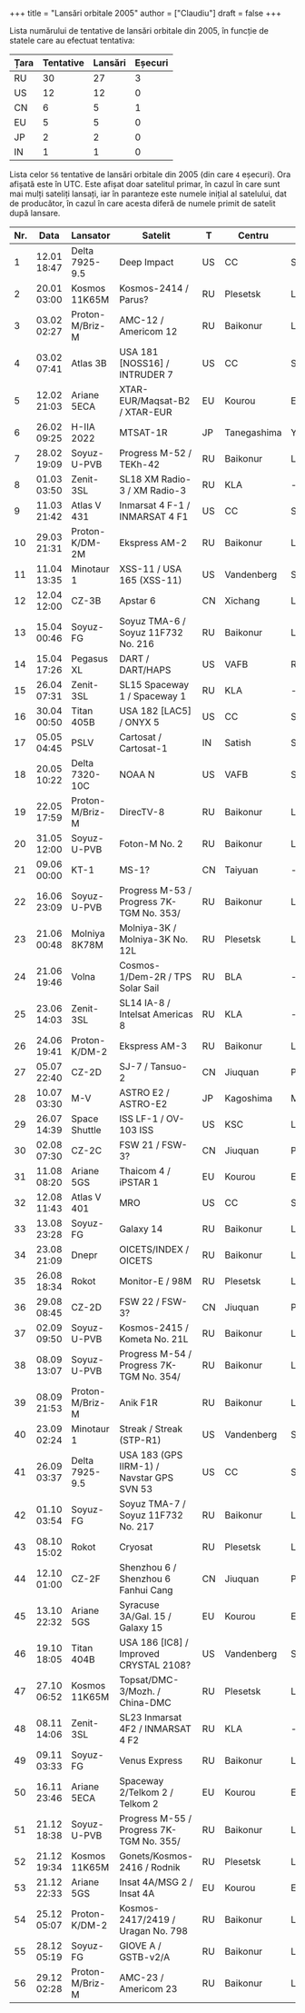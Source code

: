 +++
title = "Lansări orbitale 2005"
author = ["Claudiu"]
draft = false
+++

Lista numărului de tentative de lansări orbitale din 2005, în funcție de statele care au efectuat tentativa:

| Țara | Tentative | Lansări | Eșecuri |
|------|-----------|---------|---------|
| RU   | 30        | 27      | 3       |
| US   | 12        | 12      | 0       |
| CN   | 6         | 5       | 1       |
| EU   | 5         | 5       | 0       |
| JP   | 2         | 2       | 0       |
| IN   | 1         | 1       | 0       |

Lista celor `56` tentative de lansări orbitale din 2005 (din care `4` eșecuri). Ora afișată este în UTC. Este afișat doar satelitul primar, în cazul în care sunt mai mulți sateliți lansați, iar în paranteze este numele inițial al satelului, dat de producător, în cazul în care acesta diferă de numele primit de satelit după lansare.

| Nr. | Data        | Lansator        | Satelit                                     | T  | Centru      | Rampă    | R. |
|-----|-------------|-----------------|---------------------------------------------|----|-------------|----------|----|
| 1   | 12.01 18:47 | Delta 7925-9.5  | Deep Impact                                 | US | CC          | SLC17B   | S  |
| 2   | 20.01 03:00 | Kosmos 11K65M   | Kosmos-2414 / Parus?                        | RU | Plesetsk    | LC132/1  | S  |
| 3   | 03.02 02:27 | Proton-M/Briz-M | AMC-12 / Americom 12                        | RU | Baikonur    | LC81/24  | S  |
| 4   | 03.02 07:41 | Atlas 3B        | USA 181     [NOSS16] / INTRUDER 7           | US | CC          | SLC36B   | S  |
| 5   | 12.02 21:03 | Ariane 5ECA     | XTAR-EUR/Maqsat-B2 / XTAR-EUR               | EU | Kourou      | ELA3     | S  |
| 6   | 26.02 09:25 | H-IIA 2022      | MTSAT-1R                                    | JP | Tanegashima | Y        | S  |
| 7   | 28.02 19:09 | Soyuz-U-PVB     | Progress M-52 / TEKh-42                     | RU | Baikonur    | LC1      | S  |
| 8   | 01.03 03:50 | Zenit-3SL       | SL18 XM Radio-3 / XM Radio-3                | RU | KLA         | -        | S  |
| 9   | 11.03 21:42 | Atlas V 431     | Inmarsat 4 F-1 / INMARSAT 4 F1              | US | CC          | SLC41    | S  |
| 10  | 29.03 21:31 | Proton-K/DM-2M  | Ekspress AM-2                               | RU | Baikonur    | LC200/39 | S  |
| 11  | 11.04 13:35 | Minotaur 1      | XSS-11 / USA 165 (XSS-11)                   | US | Vandenberg  | SLC8     | S  |
| 12  | 12.04 12:00 | CZ-3B           | Apstar 6                                    | CN | Xichang     | LC2      | S  |
| 13  | 15.04 00:46 | Soyuz-FG        | Soyuz TMA-6 / Soyuz 11F732 No. 216          | RU | Baikonur    | LC1      | S  |
| 14  | 15.04 17:26 | Pegasus XL      | DART / DART/HAPS                            | US | VAFB        | RW30/12  | S  |
| 15  | 26.04 07:31 | Zenit-3SL       | SL15 Spaceway 1 / Spaceway 1                | RU | KLA         | -        | S  |
| 16  | 30.04 00:50 | Titan 405B      | USA 182      [LAC5] / ONYX 5                | US | CC          | SLC40    | S  |
| 17  | 05.05 04:45 | PSLV            | Cartosat / Cartosat-1                       | IN | Satish      | SLP      | S  |
| 18  | 20.05 10:22 | Delta 7320-10C  | NOAA N                                      | US | VAFB        | SLC2W    | S  |
| 19  | 22.05 17:59 | Proton-M/Briz-M | DirecTV-8                                   | RU | Baikonur    | LC200/39 | S  |
| 20  | 31.05 12:00 | Soyuz-U-PVB     | Foton-M No. 2                               | RU | Baikonur    | LC1      | S  |
| 21  | 09.06 00:00 | KT-1            | MS-1?                                       | CN | Taiyuan     | -        | F  |
| 22  | 16.06 23:09 | Soyuz-U-PVB     | Progress M-53 / Progress 7K-TGM No. 353/    | RU | Baikonur    | LC1      | S  |
| 23  | 21.06 00:48 | Molniya 8K78M   | Molniya-3K / Molniya-3K No. 12L             | RU | Plesetsk    | LC16/2   | F  |
| 24  | 21.06 19:46 | Volna           | Cosmos-1/Dem-2R / TPS Solar Sail            | RU | BLA         | -        | F  |
| 25  | 23.06 14:03 | Zenit-3SL       | SL14 IA-8 / Intelsat Americas 8             | RU | KLA         | -        | S  |
| 26  | 24.06 19:41 | Proton-K/DM-2   | Ekspress AM-3                               | RU | Baikonur    | LC200/39 | S  |
| 27  | 05.07 22:40 | CZ-2D           | SJ-7 / Tansuo-2                             | CN | Jiuquan     | Pad 603  | S  |
| 28  | 10.07 03:30 | M-V             | ASTRO E2 / ASTRO-E2                         | JP | Kagoshima   | M-V      | S  |
| 29  | 26.07 14:39 | Space Shuttle   | ISS LF-1 / OV-103 ISS                       | US | KSC         | LC39B    | S  |
| 30  | 02.08 07:30 | CZ-2C           | FSW 21 / FSW-3?                             | CN | Jiuquan     | Pad 603  | S  |
| 31  | 11.08 08:20 | Ariane 5GS      | Thaicom 4 / iPSTAR 1                        | EU | Kourou      | ELA3     | S  |
| 32  | 12.08 11:43 | Atlas V 401     | MRO                                         | US | CC          | SLC41    | S  |
| 33  | 13.08 23:28 | Soyuz-FG        | Galaxy 14                                   | RU | Baikonur    | LC31     | S  |
| 34  | 23.08 21:09 | Dnepr           | OICETS/INDEX / OICETS                       | RU | Baikonur    | LC109/95 | S  |
| 35  | 26.08 18:34 | Rokot           | Monitor-E / 98M                             | RU | Plesetsk    | LC133/3  | S  |
| 36  | 29.08 08:45 | CZ-2D           | FSW 22 / FSW-3?                             | CN | Jiuquan     | Pad 603  | S  |
| 37  | 02.09 09:50 | Soyuz-U-PVB     | Kosmos-2415 / Kometa No. 21L                | RU | Baikonur    | LC31     | S  |
| 38  | 08.09 13:07 | Soyuz-U-PVB     | Progress M-54 / Progress 7K-TGM No. 354/    | RU | Baikonur    | LC1      | S  |
| 39  | 08.09 21:53 | Proton-M/Briz-M | Anik F1R                                    | RU | Baikonur    | LC200/39 | S  |
| 40  | 23.09 02:24 | Minotaur 1      | Streak / Streak (STP-R1)                    | US | Vandenberg  | SLC8     | S  |
| 41  | 26.09 03:37 | Delta 7925-9.5  | USA 183 (GPS IIRM-1) / Navstar GPS SVN 53   | US | CC          | SLC17A   | S  |
| 42  | 01.10 03:54 | Soyuz-FG        | Soyuz TMA-7 / Soyuz 11F732 No. 217          | RU | Baikonur    | LC1      | S  |
| 43  | 08.10 15:02 | Rokot           | Cryosat                                     | RU | Plesetsk    | LC133/3  | F  |
| 44  | 12.10 01:00 | CZ-2F           | Shenzhou 6 / Shenzhou 6 Fanhui Cang         | CN | Jiuquan     | Pad 921  | S  |
| 45  | 13.10 22:32 | Ariane 5GS      | Syracuse 3A/Gal. 15 / Galaxy 15             | EU | Kourou      | ELA3     | S  |
| 46  | 19.10 18:05 | Titan 404B      | USA 186      [IC8] / Improved CRYSTAL 2108? | US | Vandenberg  | SLC4E    | S  |
| 47  | 27.10 06:52 | Kosmos 11K65M   | Topsat/DMC-3/Mozh. / China-DMC              | RU | Plesetsk    | LC132/1  | S  |
| 48  | 08.11 14:06 | Zenit-3SL       | SL23 Inmarsat 4F2 / INMARSAT 4 F2           | RU | KLA         | -        | S  |
| 49  | 09.11 03:33 | Soyuz-FG        | Venus Express                               | RU | Baikonur    | LC31     | S  |
| 50  | 16.11 23:46 | Ariane 5ECA     | Spaceway 2/Telkom 2 / Telkom 2              | EU | Kourou      | ELA3     | S  |
| 51  | 21.12 18:38 | Soyuz-U-PVB     | Progress M-55 / Progress 7K-TGM No. 355/    | RU | Baikonur    | LC1      | S  |
| 52  | 21.12 19:34 | Kosmos 11K65M   | Gonets/Kosmos-2416 / Rodnik                 | RU | Plesetsk    | LC132/1  | S  |
| 53  | 21.12 22:33 | Ariane 5GS      | Insat 4A/MSG 2 / Insat 4A                   | EU | Kourou      | ELA3     | S  |
| 54  | 25.12 05:07 | Proton-K/DM-2   | Kosmos-2417/2419 / Uragan No. 798           | RU | Baikonur    | LC81/24  | S  |
| 55  | 28.12 05:19 | Soyuz-FG        | GIOVE A / GSTB-v2/A                         | RU | Baikonur    | LC31     | S  |
| 56  | 29.12 02:28 | Proton-M/Briz-M | AMC-23 / Americom 23                        | RU | Baikonur    | LC200/39 | S  |
